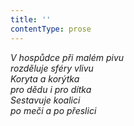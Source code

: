 ```yaml
---
title: ''
contentType: prose
---
```


<section>

_V hospůdce při malém pivu  
rozděluje sféry vlivu  
Koryta a korýtka  
pro dědu i pro dítka  
Sestavuje koalici  
po meči a po přeslici_

</section>
